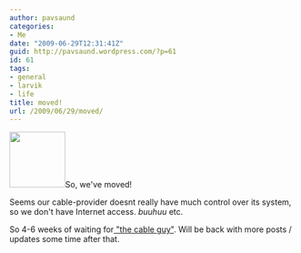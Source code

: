 ```yaml
---
author: pavsaund
categories:
- Me
date: "2009-06-29T12:31:41Z"
guid: http://pavsaund.wordpress.com/?p=61
id: 61
tags:
- general
- larvik
- life
title: moved!
url: /2009/06/29/moved/
---
```


<img class="alignright" title="Internet cable" src="https://www.repair-pc.us/cable.jpg" alt="" width="98" height="98" />So, we've moved!

Seems our cable-provider doesnt really have much control over its system, so we don't have Internet access. *buuhuu* etc.

So 4-6 weeks of waiting for<a title="https://www.imdb.com/title/tt0115798/" href="http://" target="_blank"> "the cable guy"</a>. Will be back with more posts / updates some time after that.
